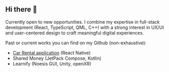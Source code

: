## Hi there 👋

Currently open to new opportunities.
I combine my expertise in full-stack development (React, TypeScript, QML, C++) with a strong interest in UX/UI and user-centered design to craft meaningful digital experiences.

Past or current works you can find on my Github (non-exhaustive):
- [Car Rental application]([https://pages.github.com/](https://github.com/maya-gawinowski/car-rental)) (React Native)
- Shared Money (JetPack Compose, Kotlin)
- Learnify (Noesis GUI, Unity, openXR)
